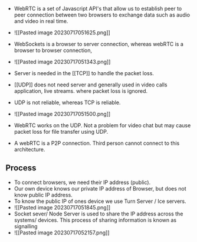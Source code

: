 - WebRTC is a set of Javascript API's that allow us to establish peer to peer connection between two browsers to exchange data such as audio and video in real time.
- ![[Pasted image 20230717051625.png]]
- WebSockets is a browser to server connection, whereas webRTC is a browser to browser connection,
- ![[Pasted image 20230717051343.png]]

- Server is needed in the [[TCP]] to handle the packet loss.
- [[UDP]] does not need server and generally used in video calls application, live streams. where packet loss is ignored.
- UDP is not reliable, whereas TCP is reliable.
- ![[Pasted image 20230717051500.png]]
- WebRTC works on the UDP. Not a problem for video chat but may cause packet loss for file transfer using UDP.
- A webRTC is a P2P connection. Third person cannot connect to this architecture.

## Process
- To connect browsers, we need their IP address (public).
- Our own device knows our private IP address of Browser, but does not know public IP address.
- To know the public IP of ones device we use Turn Server / Ice servers.
- ![[Pasted image 20230717051845.png]]
- Socket sever/ Node Server is used to share the IP address across the systems/ devices. This process of sharing information is known as signalling
- ![[Pasted image 20230717052157.png]]
